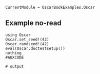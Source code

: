 ```@meta
CurrentModule = OscarBookExamples.Oscar
```

## Example no-read
```jldoctest #LABEL
using Oscar
Oscar.set_seed!(42)
Oscar.randseed!(42)
eval(Oscar.doctestsetup())
nothing
#AUXCODE

# output
```
